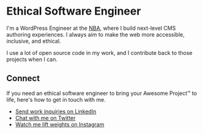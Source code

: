 # Ethical Software Engineer

I'm a WordPress Engineer at the [NBA](nba), where I build next-level CMS authoring experiences. I always aim to make the web more accessible, inclusive, and ethical.

I use a lot of open source code in my work, and I contribute back to those projects when I can.

## Connect

If you need an ethical software engineer to bring your Awesome Project™ to life, here's how to get in touch with me.

- [Send work inquiries on LinkedIn](linkedin)
- [Chat with me on Twitter](twitter)
- [Watch me lift weights on Instagram](instagram)

[nba]: https://www.nba.com/
[github]: https://github.com/paulshryock/
[linkedin]: https://www.linkedin.com/in/paulshryock/
[twitter]: https://twitter.com/paul_shryock/
[instagram]: https://www.instagram.com/paulshryock/
